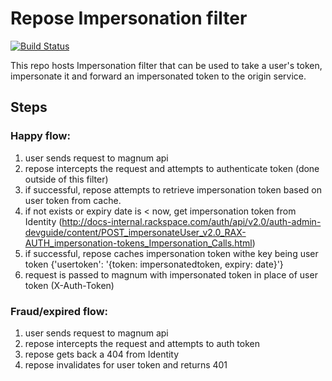 Repose Impersonation filter
=================

[![Build Status](https://travis-ci.org/rackerlabs/impersonation-filter-bundle.svg)](https://travis-ci.org/rackerlabs/impersonation-filter-bundle)

This repo hosts Impersonation filter that can be used to take a user's token, impersonate it and forward an impersonated token to the origin service.

Steps
------

### Happy flow:

1. user sends request to magnum api
2. repose intercepts the request and attempts to authenticate token (done outside of this filter)
3. if successful, repose attempts to retrieve impersonation token based on user token from cache.
4. if not exists or expiry date is < now, get impersonation token from Identity (http://docs-internal.rackspace.com/auth/api/v2.0/auth-admin-devguide/content/POST_impersonateUser_v2.0_RAX-AUTH_impersonation-tokens_Impersonation_Calls.html)
5. if successful, repose caches impersonation token withe key being user token {'usertoken': '{token: impersonatedtoken, expiry: date}'}
6. request is passed to magnum with impersonated token in place of user token (X-Auth-Token)

### Fraud/expired flow:

1. user sends request to magnum api
2. repose intercepts the request and attempts to auth token
3. repose gets back a 404 from Identity
4. repose invalidates for user token and returns 401
